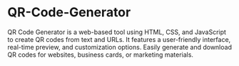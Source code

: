 # QR-Code-Generator
QR Code Generator is a web-based tool using HTML, CSS, and JavaScript to create QR codes from text and URLs. It features a user-friendly interface, real-time preview, and customization options. Easily generate and download QR codes for websites, business cards, or marketing materials.
